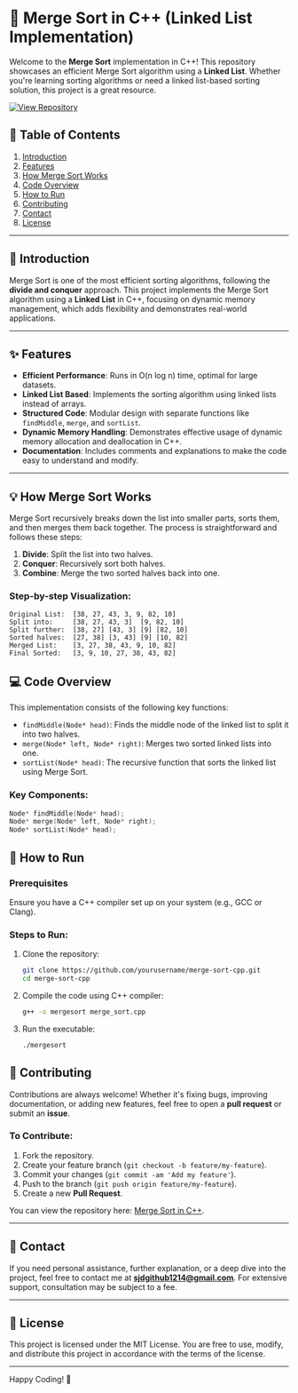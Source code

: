 # 🚀 Merge Sort in C++ (Linked List Implementation)

Welcome to the **Merge Sort** implementation in C++! This repository showcases an efficient Merge Sort algorithm using a **Linked List**. Whether you're learning sorting algorithms or need a linked list-based sorting solution, this project is a great resource.

[![View Repository](https://img.shields.io/badge/View-Repository-blue.svg)](https://github.com/sjd-1214/Sorting.git)

## 📖 Table of Contents
1. [Introduction](#-introduction)
2. [Features](#-features)
3. [How Merge Sort Works](#-how-merge-sort-works)
4. [Code Overview](#-code-overview)
5. [How to Run](#-how-to-run)
6. [Contributing](#-contributing)
7. [Contact](#-contact)
8. [License](#-license)

---

## 📝 Introduction

Merge Sort is one of the most efficient sorting algorithms, following the **divide and conquer** approach. This project implements the Merge Sort algorithm using a **Linked List** in C++, focusing on dynamic memory management, which adds flexibility and demonstrates real-world applications.

---

## ✨ Features

- **Efficient Performance**: Runs in O(n log n) time, optimal for large datasets.
- **Linked List Based**: Implements the sorting algorithm using linked lists instead of arrays.
- **Structured Code**: Modular design with separate functions like `findMiddle`, `merge`, and `sortList`.
- **Dynamic Memory Handling**: Demonstrates effective usage of dynamic memory allocation and deallocation in C++.
- **Documentation**: Includes comments and explanations to make the code easy to understand and modify.

---

## 💡 How Merge Sort Works

Merge Sort recursively breaks down the list into smaller parts, sorts them, and then merges them back together. The process is straightforward and follows these steps:

1. **Divide**: Split the list into two halves.
2. **Conquer**: Recursively sort both halves.
3. **Combine**: Merge the two sorted halves back into one.

### **Step-by-step Visualization:**

```text
Original List:  [38, 27, 43, 3, 9, 82, 10]
Split into:     [38, 27, 43, 3]  [9, 82, 10]
Split further:  [38, 27] [43, 3] [9] [82, 10]
Sorted halves:  [27, 38] [3, 43] [9] [10, 82]
Merged List:    [3, 27, 38, 43, 9, 10, 82]
Final Sorted:   [3, 9, 10, 27, 38, 43, 82]

```
## 💻 Code Overview

This implementation consists of the following key functions:

- `findMiddle(Node* head)`: Finds the middle node of the linked list to split it into two halves.
- `merge(Node* left, Node* right)`: Merges two sorted linked lists into one.
- `sortList(Node* head)`: The recursive function that sorts the linked list using Merge Sort.

### Key Components:
```cpp
Node* findMiddle(Node* head);
Node* merge(Node* left, Node* right);
Node* sortList(Node* head);
```
## 🚀 How to Run

### Prerequisites

Ensure you have a C++ compiler set up on your system (e.g., GCC or Clang).

### Steps to Run:

1. Clone the repository:
   ```bash
   git clone https://github.com/yourusername/merge-sort-cpp.git
   cd merge-sort-cpp

2. Compile the code using C++ compiler:
    ```bash
    g++ -o mergesort merge_sort.cpp

3. Run the executable:
    ```bash
    ./mergesort

## 🤝 Contributing

Contributions are always welcome! Whether it's fixing bugs, improving documentation, or adding new features, feel free to open a **pull request** or submit an **issue**.

### To Contribute:

1. Fork the repository.
2. Create your feature branch (`git checkout -b feature/my-feature`).
3. Commit your changes (`git commit -am 'Add my feature'`).
4. Push to the branch (`git push origin feature/my-feature`).
5. Create a new **Pull Request**.

You can view the repository here: [Merge Sort in C++](https://github.com/sjd-1214/Sorting.git).

---

## 📧 Contact

If you need personal assistance, further explanation, or a deep dive into the project, feel free to contact me at **[sjdgithub1214@gmail.com](mailto:sjdgithub1214@gmail.com)**. For extensive support, consultation may be subject to a fee.

---

## 📜 License

This project is licensed under the MIT License. You are free to use, modify, and distribute this project in accordance with the terms of the license.

---

Happy Coding! 🎉

